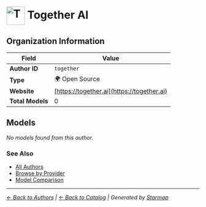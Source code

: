 # <img src="https://raw.githubusercontent.com/agentstation/starmap/master/internal/embedded/logos/together.svg" alt="Together AI logo" width="48" height="48" style="vertical-align: middle;"> Together AI
  
  
  
## Organization Information
  
| Field | Value |
|---------|---------|
| **Author ID** | `together` |
| **Type** | 🌍 Open Source |
| **Website** | [https://together.ai](https://together.ai) |
| **Total Models** | 0 |

  
## Models
  
*No models found from this author.*
  
### See Also
  
- [All Authors](../)
- [Browse by Provider](../../providers/)
- [Model Comparison](../../models/)
  
---
*_[← Back to Authors](../) | [← Back to Catalog](../../) | Generated by [Starmap](https://github.com/agentstation/starmap)_*